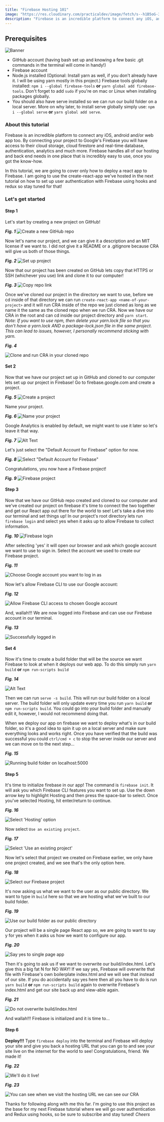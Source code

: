 ```yaml
---
title: "Firebase Hosting 101"
image: "https://res.cloudinary.com/practicaldev/image/fetch/s--h1B5oG-3--/c_imagga_scale,f_auto,fl_progressive,h_420,q_auto,w_1000/https://thepracticaldev.s3.amazonaws.com/i/rcrwu7fyg6guy7na0xv1.png"
description: "Firebase is an incredible platform to connect any iOS, android and/or web app too.  By connecting your project to Google's Firebase you will have access to their cloud storage, cloud firestore and real-time database, authentication, analytics and much more."
---
```

## Prerequisites

![Banner](https://res.cloudinary.com/practicaldev/image/fetch/s--h1B5oG-3--/c_imagga_scale,f_auto,fl_progressive,h_420,q_auto,w_1000/https://thepracticaldev.s3.amazonaws.com/i/rcrwu7fyg6guy7na0xv1.png)

- GitHub account (having bash set up and knowing a few basic .git commands in the terminal will come in handy!)
- Firebase account
- Node.js installed (Optional: Install yarn as well, if you don't already have it. I will be using yarn mostly in this project.)
Firebase tools globally installed: `npm i --global firebase-tools` **or** `yarn global add firebase-tools`. Don't forget to add `sudo` if you're on mac or Linux when installing packages globally.
- You should also have serve installed so we can run our build folder on a local server. More on why later, to install serve globally simply use: `npm i --global serve` **or** `yarn global add serve`.

### About this tutorial

Firebase is an incredible platform to connect any iOS, android and/or web app too.  By connecting your project to Google's Firebase you will have access to their cloud storage, cloud firestore and real-time database, authentication, analytics and much more.
Firebase handles all of our hosting and back end needs in one place that is incredibly easy to use, once you got the know-how.

In this tutorial, we are going to cover only how to deploy a react app to Firebase. I am going to use the create-react-app we've hosted in the next tutorial on how to set up user authentication with Firebase using hooks and redux so stay tuned for that!

### Let's get started

#### Step 1

Let's start by creating a new project on GitHub!

**_Fig. 1_**
![Create a new GitHub repo](https://thepracticaldev.s3.amazonaws.com/i/cjo298ycg3fqan173v1m.png)

Now let's name our project, and we can give it a description and an MIT license if we want to. I did not give it a README or a .gitignore because CRA will give us both of those things.

**_Fig. 2_**
![Set up project](https://thepracticaldev.s3.amazonaws.com/i/42fvecwtvn7fc9ayik4s.png)

Now that our project has been created on GitHub lets copy that HTTPS or SSH (whichever you use) link and clone it to our computer!

**_Fig. 3_**
![Copy repo link](https://thepracticaldev.s3.amazonaws.com/i/ehn8n8cpas5934i7jgd2.png)

Once we've cloned our project in the directory we want to use, before we cd inside of that directory we can run `create-react-app <name-of-your-project>` and it will run CRA inside of the repo we just cloned as long as we name it the same as the cloned repo when we run CRA. Now we have our CRA in the root and can cd inside our project directory and `yarn start`. *Note: If you want to use npm, then delete your yarn.lock file so that you don't have a yarn.lock AND a package-lock.json file in the same project. This can lead to issues, however, I personally recommend sticking with yarn.*

**_Fig. 4_**

![Clone and run CRA in your cloned repo](https://thepracticaldev.s3.amazonaws.com/i/hwis1jhwu7te8khpbm4j.png)

#### Set 2

Now that we have our project set up in GitHub and cloned to our computer lets set up our project in Firebase! Go to firebase.google.com and create a project.

**_Fig. 5_**
![Create a project](https://thepracticaldev.s3.amazonaws.com/i/83i41i0quig4er2bau1e.png)

Name your project.

**_Fig. 6_**
![Name your project](https://thepracticaldev.s3.amazonaws.com/i/ho19lyz68y2qptq621yc.png)

Google Analytics is enabled by default, we might want to use it later so let's leave it that way.

**_Fig. 7_**
![Alt Text](https://thepracticaldev.s3.amazonaws.com/i/f1wur6354icprv91uey1.png)

Let's just select the "Default Account for Firebase" option for now.

**_Fig. 8_**
![Select "Default Account for Firebase"](https://thepracticaldev.s3.amazonaws.com/i/xycxxp3i5kbhu9dewt8v.png)

Congratulations, you now have a Firebase project!

**_Fig. 9_**
![Firebase project](https://thepracticaldev.s3.amazonaws.com/i/tuuo8av1fnzdi2skzds1.png)

#### Step 3

Now that we have our GitHub repo created and cloned to our computer and we've created our project on firebase it's time to connect the two together and get our React app out there for the world to see! Let's take a dive into our terminal and set things up! In our project's root directory lets run `firebase login` and select yes when it asks up to allow Firebase to collect information.

**_Fig. 10_**
![Firebase login](https://thepracticaldev.s3.amazonaws.com/i/at1iyj3m6c5afybkor56.png)

After selecting 'yes' it will open our browser and ask which google account we want to use to sign in. Select the account we used to create our Firebase project.

**_Fig. 11_**

![Choose Google account you want to log in as](https://thepracticaldev.s3.amazonaws.com/i/hzjd0eu1v26ab6ledw56.png)

Now let's allow Firebase CLI to use our Google account:

**_Fig. 12_**

![Allow Firebase CLI access to chosen Google account](https://thepracticaldev.s3.amazonaws.com/i/gsqduvbmsqwy9y7ymmeo.png)

And, wallah!!! We are now logged into Firebase and can use our Firebase account in our terminal.

 **_Fig. 13_**

![Successfully logged in](https://thepracticaldev.s3.amazonaws.com/i/pen7bngv4y9t1nzwwftz.png)

#### Set 4

Now it's time to create a build folder that will be the source we want Firebase to look at when it deploys our web app. To do this simply run `yarn build` **or** `npm run-scripts build`

 **_Fig. 14_**

![Alt Text](https://thepracticaldev.s3.amazonaws.com/i/qexwrqbxgbcm00zsgr4k.png)

Then we can run `serve -s build`. This will run our build folder on a local server. The build folder will only update every time you run `yarn build` **or** `npm run-scripts build`. You could go into your build folder and manually edit it, however, I would not recommend doing that.

When we deploy our app on firebase we want to deploy what's in our build folder, so it's a good idea to spin it up on a local server and make sure everything looks and works right. Once you have verified that the build was successful you could `ctrl/cmd + c` to stop the server inside our server and we can move on to the next step...

**_Fig. 15_**

![Running build folder on localhost:5000](https://thepracticaldev.s3.amazonaws.com/i/wc3kyx6ju4bpgeff780p.png)

#### Step 5

It's time to initialize firebase in our app! The command is `firebase init`. It will ask you which Firebase CLI features you want to set up. Use the down arrow key to highlight Hosting and then press the space-bar to select. Once you've selected Hosting, hit enter/return to continue.

**_Fig. 16_**

![Select 'Hosting' option](https://thepracticaldev.s3.amazonaws.com/i/dduzpo2eg9qq3jxaayhy.png)

Now select `Use an existing project`.

**_Fig. 17_**

![Select 'Use an existing project'](https://thepracticaldev.s3.amazonaws.com/i/o1ns97wil6vzn9edhzcs.png)

Now let's select that project we created on Firebase earlier, we only have one project created, and we see that's the only option here.

**_Fig. 18_**

![Select our Firebase project](https://thepracticaldev.s3.amazonaws.com/i/0o0s370h4bkdbfyi6j22.png)

It's now asking us what we want to the user as our public directory. We want to type in `build` here so that we are hosting what we've built to our build folder.

**_Fig. 19_**

![Use our build folder as our public directory](https://thepracticaldev.s3.amazonaws.com/i/0u51rfpjzuyrz4b1cmap.png)

Our project will be a single page React app so, we are going to want to say y for yes when it asks us how we want to configure our app.

**_Fig. 20_**

![Say yes to single page app](https://thepracticaldev.s3.amazonaws.com/i/04ayiqameiea18p1mx7h.png)

Then it's going to ask us if we want to overwrite our build/index.html. Let's give this a big fat N for NO WAY! If we say yes, Firebase will overwrite that file with Firebase's own boilerplate index.html and we will see that instead of our site. If you do accidentally say yes here then all you have to do is run `yarn build` **or** `npm run-scripts build` again to overwrite Firebase's index.html and get our site back up and view-able again.

**_Fig. 21_**

![Do not overwrite build/index.html](https://thepracticaldev.s3.amazonaws.com/i/o3lwdhr78ogntq1eama5.png)

And wallah!!! Firebase is initialized and it is time to...

#### Step 6

**Deploy!!!**
Type `firebase deploy` into the terminal and Firebase will deploy your site and give you back a hosting URL that you can go to and see your site live on the internet for the world to see! Congratulations, friend. We made it!

**_Fig. 22_**

![We'll do it live!](https://thepracticaldev.s3.amazonaws.com/i/obvfc8m2qssysnyjf94z.png)

**_Fig. 23_**

![You can see when we visit the hosting URL we can see our CRA](https://thepracticaldev.s3.amazonaws.com/i/jxzxiougyxmcqyssy4kv.png)

Thanks for following along with me this far. I'm going to use this project as the base for my next Firebase tutorial where we will go over authentication and Redux using hooks, so be sure to subscribe and stay tuned! *Cheers*
